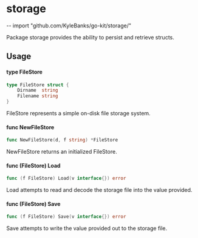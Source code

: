 # storage
--
    import "github.com/KyleBanks/go-kit/storage/"

Package storage provides the ability to persist and retrieve structs.

## Usage

#### type FileStore

```go
type FileStore struct {
	Dirname  string
	Filename string
}
```

FileStore represents a simple on-disk file storage system.

#### func  NewFileStore

```go
func NewFileStore(d, f string) *FileStore
```
NewFileStore returns an initialized FileStore.

#### func (FileStore) Load

```go
func (f FileStore) Load(v interface{}) error
```
Load attempts to read and decode the storage file into the value provided.

#### func (FileStore) Save

```go
func (f FileStore) Save(v interface{}) error
```
Save attempts to write the value provided out to the storage file.
